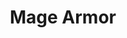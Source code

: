 ---
title: "Mage Armor"
permalink: /spells/mage-armor/
tags:
  - Spell
  - 1st Level
  - Abjuration
available_for:
  - Sorcerer
  - Wizard
level: "1st Level"
school: "Abjuration"
range: "Touch"
comp:
  - V
  - S
  - M
material: "a piece of cured leather."
duration: "8 Hours"
description: |
  You touch a willing creature who isn't wearing armor, and a protective magical force surrounds it until the spell ends. The target's base AC becomes 13 + its Dexterity modifier. The spell ends if the target dons armor or if you dismiss the spell as an action.
excerpt: "You touch a willing creature who isn't wearing armor, and a protective magical force surrounds it until the spell ends."
source: "Basic Rules"
---